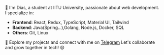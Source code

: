 👋 I'm Dias, a student at IITU University, passionate about web development. I specialize in:

- **Frontend**: React, Redux, TypeScript, Material UI, Tailwind
- **Backend**: Java(Spring...),Golang, Node.js, Docker, SQL
- **Others**: Git, Linux

🚀 Explore my projects and connect with me on [Telegram](https://t.me/qara_qurtt) Let's collaborate and grow together in tech! 😄


